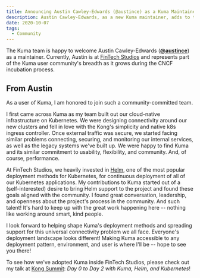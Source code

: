 ```yaml
---
title: Announcing Austin Cawley-Edwards (@austince) as a Kuma Maintainer
description: Austin Cawley-Edwards, as a new Kuma maintainer, adds to the organizational diversity of the maintaining team.
date: 2020-10-07
tags:
  - Community
---
```


The Kuma team is happy to welcome Austin Cawley-Edwards ([**@austince**](https://github.com/austince)) as a maintainer.
Currently, Austin is at [FinTech Studios](https://github.com/fintechstudios) and represents part of the Kuma user
community's breadth as it grows during the CNCF incubation process.

## From Austin

As a user of Kuma, I am honored to join such a community-committed team.

I first came across Kuma as my team built out our cloud-native infrastructure on Kubernetes. We were designing connectivity
around our new clusters and fell in love with the Kong's simplicity and native k8s ingress controller.
Once external traffic was secure, we started facing similar problems connecting, securing, and monitoring our internal
services, as well as the legacy systems we've built up. We were happy to find Kuma and its similar
commitment to usability, flexibility, and community. And, of course, performance. 

At FinTech Studios, we heavily invested in [Helm](https://helm.sh), one of the most popular deployment methods for Kubernetes,
for continuous deployment of all of our Kubernetes applications.
My contributions to Kuma started out of a (self-interested) desire to bring Helm support to the project and found
these goals aligned with the community. I found great conversation, leadership, and openness about the
project's process in the community. And such talent! It's hard to keep up with the great work happening here -- nothing
like working around smart, kind people.

I look forward to helping shape Kuma's deployment methods and spreading support for
this universal connectivity problem we all face. Everyone's deployment landscape looks different! Making Kuma
accessible to any deployment pattern, environment, and user is where I'll be -- hope to see you there!

To see how we've adopted Kuma inside FinTech Studios, please check out my
talk at [Kong Summit](https://www.youtube.com/watch?v=V_wjEWEy1JA): _Day 0 to Day 2 with Kuma, Helm, and Kubernetes_!
